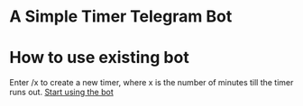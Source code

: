 # A Simple Timer Telegram Bot

# How to use existing bot

Enter /x to create a new timer, where x is the number of minutes till the timer runs out. [Start using the bot](https://t.me/simpletimerbot)